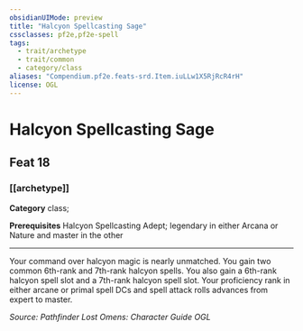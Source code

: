 ```yaml
---
obsidianUIMode: preview
title: "Halcyon Spellcasting Sage"
cssclasses: pf2e,pf2e-spell
tags:
  - trait/archetype
  - trait/common
  - category/class
aliases: "Compendium.pf2e.feats-srd.Item.iuLLw1X5RjRcR4rH"
license: OGL
---
```

# Halcyon Spellcasting Sage
## Feat 18
### [[archetype]]

**Category** class; 



**Prerequisites** Halcyon Spellcasting Adept; legendary in either Arcana or Nature and master in the other
* * *
Your command over halcyon magic is nearly unmatched. You gain two common 6th-rank and 7th-rank halcyon spells. You also gain a 6th-rank halcyon spell slot and a 7th-rank halcyon spell slot. Your proficiency rank in either arcane or primal spell DCs and spell attack rolls advances from expert to master.

*Source: Pathfinder Lost Omens: Character Guide*
*OGL*